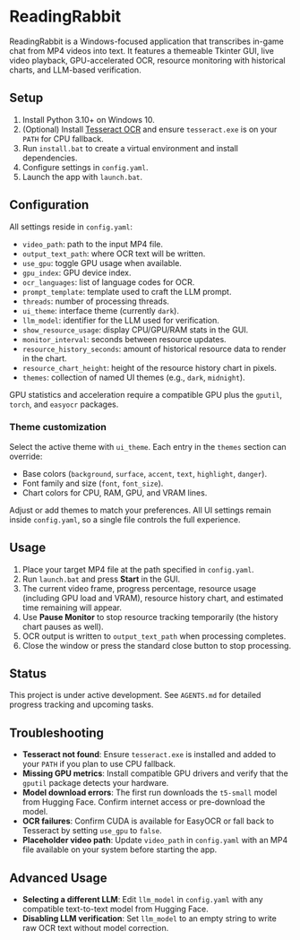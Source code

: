 # ReadingRabbit

ReadingRabbit is a Windows-focused application that transcribes in-game chat
from MP4 videos into text. It features a themeable Tkinter GUI, live video
playback, GPU-accelerated OCR, resource monitoring with historical charts, and
LLM-based verification.

## Setup
1. Install Python 3.10+ on Windows 10.
2. (Optional) Install [Tesseract OCR](https://github.com/UB-Mannheim/tesseract/wiki) and ensure `tesseract.exe` is on your `PATH` for CPU fallback.
3. Run `install.bat` to create a virtual environment and install dependencies.
4. Configure settings in `config.yaml`.
5. Launch the app with `launch.bat`.

## Configuration
All settings reside in `config.yaml`:
- `video_path`: path to the input MP4 file.
- `output_text_path`: where OCR text will be written.
- `use_gpu`: toggle GPU usage when available.
- `gpu_index`: GPU device index.
- `ocr_languages`: list of language codes for OCR.
- `prompt_template`: template used to craft the LLM prompt.
- `threads`: number of processing threads.
- `ui_theme`: interface theme (currently `dark`).
- `llm_model`: identifier for the LLM used for verification.
- `show_resource_usage`: display CPU/GPU/RAM stats in the GUI.
- `monitor_interval`: seconds between resource updates.
- `resource_history_seconds`: amount of historical resource data to render in the chart.
- `resource_chart_height`: height of the resource history chart in pixels.
- `themes`: collection of named UI themes (e.g., `dark`, `midnight`).

GPU statistics and acceleration require a compatible GPU plus the `gputil`,
`torch`, and `easyocr` packages.

### Theme customization

Select the active theme with `ui_theme`. Each entry in the `themes` section can
override:

- Base colors (`background`, `surface`, `accent`, `text`, `highlight`, `danger`).
- Font family and size (`font`, `font_size`).
- Chart colors for CPU, RAM, GPU, and VRAM lines.

Adjust or add themes to match your preferences. All UI settings remain inside
`config.yaml`, so a single file controls the full experience.

## Usage
1. Place your target MP4 file at the path specified in `config.yaml`.
2. Run `launch.bat` and press **Start** in the GUI.
3. The current video frame, progress percentage, resource usage (including GPU
   load and VRAM), resource history chart, and estimated time remaining will
   appear.
4. Use **Pause Monitor** to stop resource tracking temporarily (the history
   chart pauses as well).
5. OCR output is written to `output_text_path` when processing completes.
6. Close the window or press the standard close button to stop processing.

## Status
This project is under active development. See `AGENTS.md` for detailed
progress tracking and upcoming tasks.

## Troubleshooting
- **Tesseract not found**: Ensure `tesseract.exe` is installed and added to your
  `PATH` if you plan to use CPU fallback.
- **Missing GPU metrics**: Install compatible GPU drivers and verify that the
  `gputil` package detects your hardware.
- **Model download errors**: The first run downloads the `t5-small` model from
  Hugging Face. Confirm internet access or pre-download the model.
- **OCR failures**: Confirm CUDA is available for EasyOCR or fall back to
  Tesseract by setting `use_gpu` to `false`.
- **Placeholder video path**: Update `video_path` in `config.yaml` with an MP4
  file available on your system before starting the app.

## Advanced Usage
- **Selecting a different LLM**: Edit `llm_model` in `config.yaml` with any
  compatible text-to-text model from Hugging Face.
- **Disabling LLM verification**: Set `llm_model` to an empty string to write
  raw OCR text without model correction.
